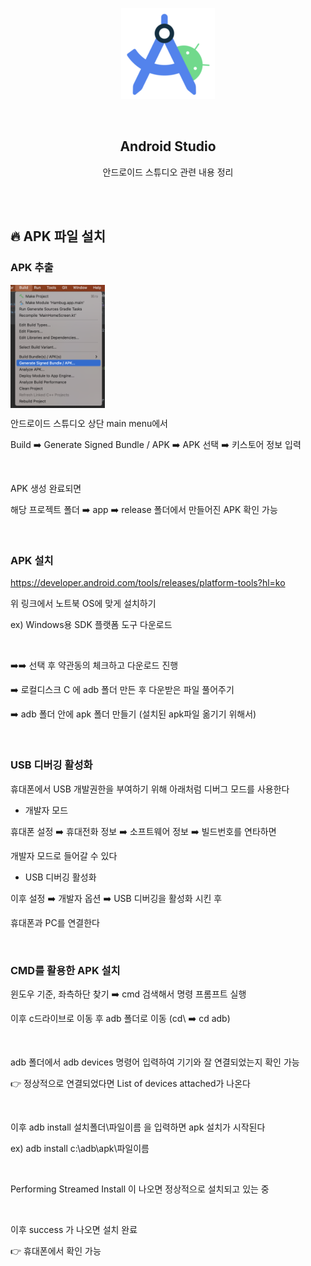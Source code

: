 <div align="center">
  <p>
    <img src="../README.assets/studio.png">
  </p>
  <br>
  <h2>Android Studio</h2>
  <p>안드로이드 스튜디오 관련 내용 정리</p>
  <br>
  <br>
</div>


## 🔥 APK 파일 설치

### APK 추출

<img src="../README.assets/apk.png" alt="sdk33" align="center" width="30%" />

안드로이드 스튜디오 상단 main menu에서

Build ➡️ Generate Signed Bundle / APK ➡️ APK 선택 ➡️ 키스토어 정보 입력

<br>

APK 생성 완료되면

해당 프로젝트 폴더 ➡️ app ➡️ release 폴더에서 만들어진 APK 확인 가능

<br>

### APK 설치

https://developer.android.com/tools/releases/platform-tools?hl=ko

위 링크에서 노트북 OS에 맞게 설치하기

ex) Windows용 SDK 플랫폼 도구 다운로드

<br>

➡️➡️ 선택 후 약관동의 체크하고 다운로드 진행

➡️ 로컬디스크 C 에 adb 폴더 만든 후 다운받은 파일 풀어주기

➡️ adb 폴더 안에 apk 폴더 만들기 (설치된 apk파일 옮기기 위해서)

<br>

###  USB 디버깅 활성화

휴대폰에서 USB 개발권한을 부여하기 위해 아래처럼 디버그 모드를 사용한다

- 개발자 모드

휴대폰 설정 ➡️ 휴대전화 정보 ➡️ 소프트웨어 정보 ➡️ 빌드번호를 연타하면

개발자 모드로 들어갈 수 있다

- USB 디버깅 활성화

이후 설정 ➡️ 개발자 옵션 ➡️ USB 디버깅을 활성화 시킨 후

휴대폰과 PC를 연결한다

<br>

### CMD를 활용한 APK 설치

윈도우 기준, 좌측하단 찾기 ➡️ cmd 검색해서 명령 프롬프트 실행

이후 c드라이브로 이동 후 adb 폴더로 이동 (cd\ ➡️ cd adb)

<br>

adb 폴더에서 adb devices 명령어 입력하여 기기와 잘 연결되었는지 확인 가능

👉 정상적으로 연결되었다면 List of devices attached가 나온다

<br>

이후 adb install 설치폴더\파일이름 을 입력하면 apk 설치가 시작된다

ex) adb install c:\adb\apk\파일이름

<br>

Performing Streamed Install 이 나오면 정상적으로 설치되고 있는 중

<br>

이후 success 가 나오면 설치 완료

👉 휴대폰에서 확인 가능
